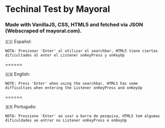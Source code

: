 # Techinal Test by Mayoral
### Made with VanillaJS, CSS, HTML5 and fetched via JSON (Webscraped of mayoral.com).

:es:
Español:

`NOTA: Presionar 'Enter' al utilizar el searchbar, HTML5 tiene ciertas dificultades al enter el Listener onKeyPress y onKeyUp` 

======

:gb:
English:

`NOTE: Press 'Enter' when using the searchbar, HTML5 has some difficulties when entering the Listener onKeyPress and onKeyUp`

======

:brazil:
Português:

`NOTA: Pressione 'Enter' ao usar a barra de pesquisa, HTML5 tem algumas dificuldades ao entrar no Listener onKeyPress e onKeyUp`
